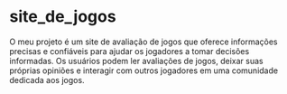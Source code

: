 # site_de_jogos
O meu projeto é um site de avaliação de jogos que oferece informações precisas e confiáveis para ajudar os jogadores a tomar decisões informadas. Os usuários podem ler avaliações de jogos, deixar suas próprias opiniões e interagir com outros jogadores em uma comunidade dedicada aos jogos.
